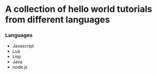# A collection of hello world tutorials from different languages

### Languages
- Javascript
- Lua
- Lisp
- Java
- node.js


